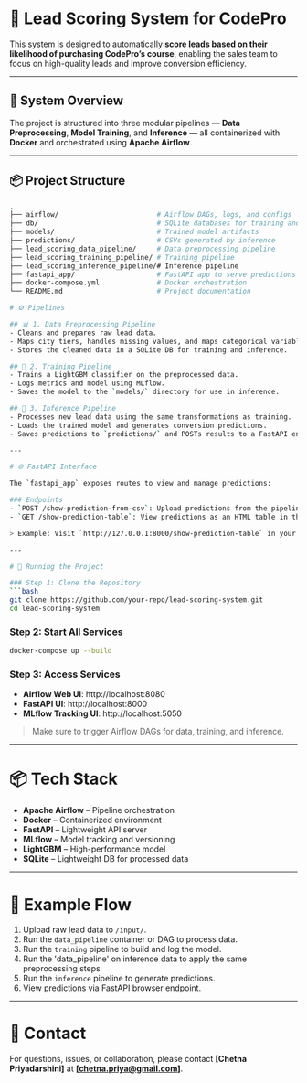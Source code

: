 # 🚀 Lead Scoring System for CodePro

This system is designed to automatically **score leads based on their likelihood of purchasing CodePro’s course**, enabling the sales team to focus on high-quality leads and improve conversion efficiency.

---

## 🔧 System Overview

The project is structured into three modular pipelines — **Data Preprocessing**, **Model Training**, and **Inference** — all containerized with **Docker** and orchestrated using **Apache Airflow**.

---

## 📦 Project Structure

```bash
.
├── airflow/                        # Airflow DAGs, logs, and configs
├── db/                             # SQLite databases for training and inference
├── models/                         # Trained model artifacts
├── predictions/                    # CSVs generated by inference
├── lead_scoring_data_pipeline/     # Data preprocessing pipeline
├── lead_scoring_training_pipeline/ # Training pipeline
├── lead_scoring_inference_pipeline/# Inference pipeline
├── fastapi_app/                    # FastAPI app to serve predictions
├── docker-compose.yml              # Docker orchestration
└── README.md                       # Project documentation

# ⚙️ Pipelines

## 📊 1. Data Preprocessing Pipeline
- Cleans and prepares raw lead data.
- Maps city tiers, handles missing values, and maps categorical variables.
- Stores the cleaned data in a SQLite DB for training and inference.

## 🎯 2. Training Pipeline
- Trains a LightGBM classifier on the preprocessed data.
- Logs metrics and model using MLflow.
- Saves the model to the `models/` directory for use in inference.

## 🔮 3. Inference Pipeline
- Processes new lead data using the same transformations as training.
- Loads the trained model and generates conversion predictions.
- Saves predictions to `predictions/` and POSTs results to a FastAPI endpoint.

---

# 🌐 FastAPI Interface

The `fastapi_app` exposes routes to view and manage predictions:

### Endpoints
- `POST /show-prediction-from-csv`: Upload predictions from the pipeline.
- `GET /show-prediction-table`: View predictions as an HTML table in the browser.

> Example: Visit `http://127.0.0.1:8000/show-prediction-table` in your browser to view latest predictions.

---

# 🚀 Running the Project

### Step 1: Clone the Repository
```bash
git clone https://github.com/your-repo/lead-scoring-system.git
cd lead-scoring-system
```

### Step 2: Start All Services
```bash
docker-compose up --build
```

### Step 3: Access Services
- **Airflow Web UI**: http://localhost:8080
- **FastAPI UI**: http://localhost:8000
- **MLflow Tracking UI**: http://localhost:5050

> Make sure to trigger Airflow DAGs for data, training, and inference.

---

# 📦 Tech Stack

- **Apache Airflow** – Pipeline orchestration
- **Docker** – Containerized environment
- **FastAPI** – Lightweight API server
- **MLflow** – Model tracking and versioning
- **LightGBM** – High-performance model
- **SQLite** – Lightweight DB for processed data

---

# 🧪 Example Flow

1. Upload raw lead data to `/input/`.
2. Run the `data_pipeline` container or DAG to process data.
3. Run the `training` pipeline to build and log the model.
4. Run the 'data_pipeline' on inference data to apply the same preprocessing steps
5. Run the `inference` pipeline to generate predictions.
6. View predictions via FastAPI browser endpoint.

---

# 📩 Contact

For questions, issues, or collaboration, please contact **[Chetna Priyadarshini]** at **[chetna.priya@gmail.com]**.

